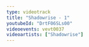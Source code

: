 ```yaml
---
type: videotrack
title: "Shadowrise - 1"
youtubeId: "DrtF06SLs00"
videoevents: vevt0037
videoartists: ["Shadowrise"]
---
```


